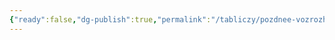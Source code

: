 ```yaml
---
{"ready":false,"dg-publish":true,"permalink":"/tabliczy/pozdnee-vozrozhdenie/snyatie-s-kresta/","dgPassFrontmatter":true}
---
```



